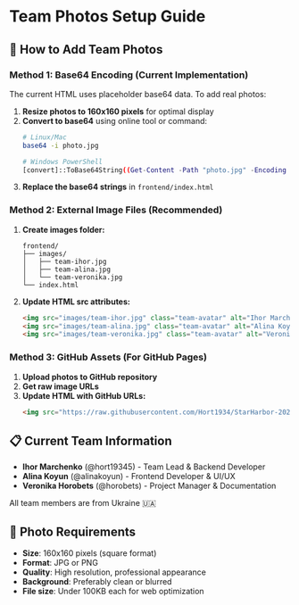 # Team Photos Setup Guide

## 📸 How to Add Team Photos

### Method 1: Base64 Encoding (Current Implementation)
The current HTML uses placeholder base64 data. To add real photos:

1. **Resize photos to 160x160 pixels** for optimal display
2. **Convert to base64** using online tool or command:
   ```bash
   # Linux/Mac
   base64 -i photo.jpg
   
   # Windows PowerShell
   [convert]::ToBase64String((Get-Content -Path "photo.jpg" -Encoding byte))
   ```
3. **Replace the base64 strings** in `frontend/index.html`

### Method 2: External Image Files (Recommended)
1. **Create images folder:**
   ```
   frontend/
   ├── images/
   │   ├── team-ihor.jpg
   │   ├── team-alina.jpg
   │   └── team-veronika.jpg
   └── index.html
   ```

2. **Update HTML src attributes:**
   ```html
   <img src="images/team-ihor.jpg" class="team-avatar" alt="Ihor Marchenko">
   <img src="images/team-alina.jpg" class="team-avatar" alt="Alina Koyun">
   <img src="images/team-veronika.jpg" class="team-avatar" alt="Veronika Horobets">
   ```

### Method 3: GitHub Assets (For GitHub Pages)
1. **Upload photos to GitHub repository**
2. **Get raw image URLs**
3. **Update HTML with GitHub URLs:**
   ```html
   <img src="https://raw.githubusercontent.com/Hort1934/StarHarbor-2025/main/docs/team/ihor.jpg" class="team-avatar" alt="Ihor Marchenko">
   ```

## 📋 Current Team Information

- **Ihor Marchenko** (@hort19345) - Team Lead & Backend Developer
- **Alina Koyun** (@alinakoyun) - Frontend Developer & UI/UX
- **Veronika Horobets** (@horobets) - Project Manager & Documentation

All team members are from Ukraine 🇺🇦

## 🎨 Photo Requirements

- **Size**: 160x160 pixels (square format)
- **Format**: JPG or PNG
- **Quality**: High resolution, professional appearance
- **Background**: Preferably clean or blurred
- **File size**: Under 100KB each for web optimization